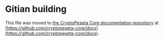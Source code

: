 Gitian building
================

This file was moved to [the CryptoPeseta Core documentation repository](https://github.com/cryptopeseta-core/docs/blob/master/gitian-building.md) at [https://github.com/cryptopeseta-core/docs](https://github.com/cryptopeseta-core/docs).
